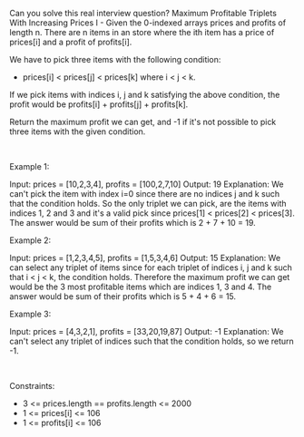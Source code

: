 Can you solve this real interview question? Maximum Profitable Triplets With Increasing Prices I - Given the 0-indexed arrays prices and profits of length n. There are n items in an store where the ith item has a price of prices[i] and a profit of profits[i].

We have to pick three items with the following condition:

 * prices[i] < prices[j] < prices[k] where i < j < k.

If we pick items with indices i, j and k satisfying the above condition, the profit would be profits[i] + profits[j] + profits[k].

Return the maximum profit we can get, and -1 if it's not possible to pick three items with the given condition.

 

Example 1:


Input: prices = [10,2,3,4], profits = [100,2,7,10]
Output: 19
Explanation: We can't pick the item with index i=0 since there are no indices j and k such that the condition holds.
So the only triplet we can pick, are the items with indices 1, 2 and 3 and it's a valid pick since prices[1] < prices[2] < prices[3].
The answer would be sum of their profits which is 2 + 7 + 10 = 19.

Example 2:


Input: prices = [1,2,3,4,5], profits = [1,5,3,4,6]
Output: 15
Explanation: We can select any triplet of items since for each triplet of indices i, j and k such that i < j < k, the condition holds.
Therefore the maximum profit we can get would be the 3 most profitable items which are indices 1, 3 and 4.
The answer would be sum of their profits which is 5 + 4 + 6 = 15.

Example 3:


Input: prices = [4,3,2,1], profits = [33,20,19,87]
Output: -1
Explanation: We can't select any triplet of indices such that the condition holds, so we return -1.


 

Constraints:

 * 3 <= prices.length == profits.length <= 2000
 * 1 <= prices[i] <= 106
 * 1 <= profits[i] <= 106